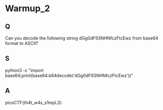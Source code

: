 
# Warmup_2

## Q

Can you decode the following string dGg0dF93NHNfczFtcEwz from base64 format to ASCII?

## S

python3 -c "import base64;print(base64.b64decode('dGg0dF93NHNfczFtcEwz'))"

## A

picoCTF{th4t_w4s_s1mpL3}


